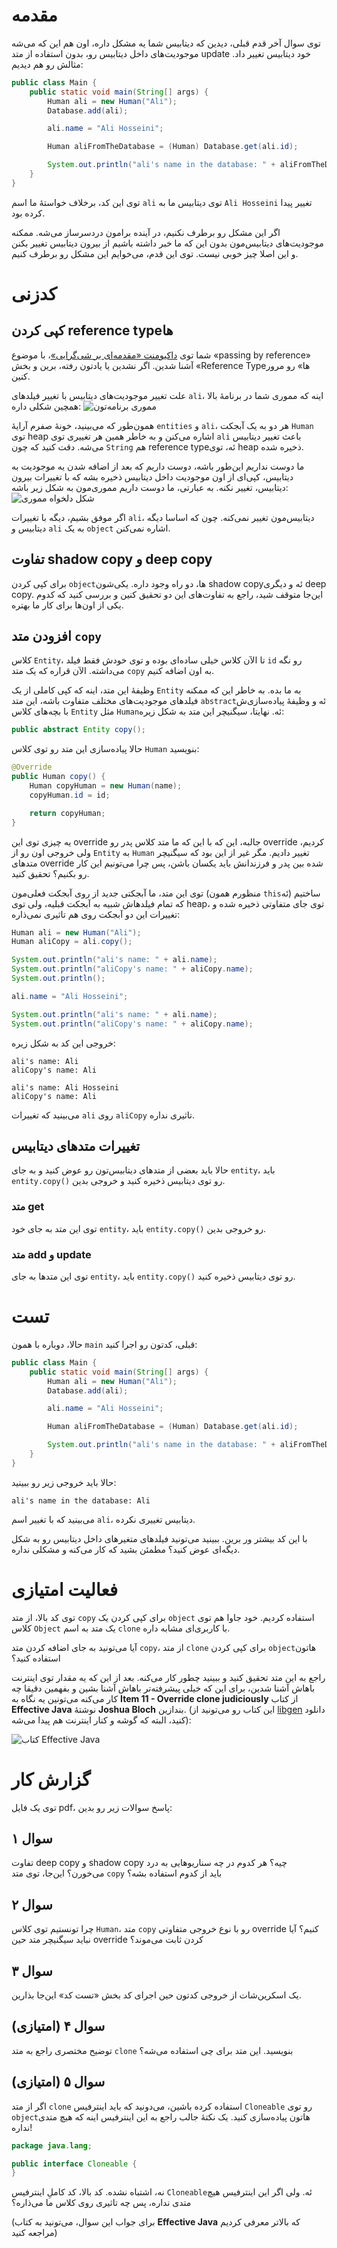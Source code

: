 # مقدمه

توی سوال آخر قدم قبلی، دیدین که دیتابیس شما یه مشکل داره، اون هم این که می‌شه موجودیت‌های داخل دیتابیس رو، بدون استفاده از متد update خود دیتابیس تغییر داد. مثالش رو هم دیدیم:

```java
public class Main {
    public static void main(String[] args) {
        Human ali = new Human("Ali");
        Database.add(ali);

        ali.name = "Ali Hosseini";

        Human aliFromTheDatabase = (Human) Database.get(ali.id);

        System.out.println("ali's name in the database: " + aliFromTheDatabase.name);
    }
}
```

توی این کد، برخلاف خواستهٔ ما اسم ‍‍‍‍`ali` توی دیتابیس ما به ‍‍`Ali Hosseini` تغییر پیدا کرده بود.

اگر این مشکل رو برطرف نکنیم، در آینده برامون دردسرساز می‌شه. ممکنه موجودیت‌های دیتابیس‌مون بدون این که ما خبر داشته باشیم از بیرون دیتابیس تغییر بکنن و این اصلا چیز خوبی نیست. توی این قدم، می‌خوایم این مشکل رو برطرف کنیم.

# کدزنی

## کپی کردن reference typeها

شما توی [داکیومنت «مقدمه‌ای بر شی‌گرایی»](https://drive.google.com/file/d/1218BmqwE3GxJMNm9-R4zshzOXTSNg9Rb/view?usp=share_link)، با موضوع «passing by reference» آشنا شدین. اگر نشدین یا یادتون رفته، برین و بخش «Reference Typeها» رو مرور کنین.

علت تغییر موجودیت‌های دیتابیس با تغییر فیلدهای `ali`، اینه که مموری شما در برنامهٔ بالا همچین شکلی داره:
![مموری برنامه‌تون](https://i.postimg.cc/SsXLL5jv/temp-Image-Vwac44.avif)

همون‌طور که می‌بینید، خونهٔ صفرم آرایهٔ `entities` و `ali`، هر دو به یک آبجکت `Human` توی heap اشاره می‌کنن و به خاطر همین هر تغییری توی `ali` باعث تغییر دیتابیس می‌شه. دقت کنید که چون `String` هم reference typeئه، توی heap ذخیره شده.

ما دوست نداریم این‌طور باشه، دوست داریم که بعد از اضافه شدن یه موجودیت به دیتابیس، کپی‌ای از اون موجودیت داخل دیتابیس ذخیره بشه که با تغییرات بیرون دیتابیس، تغییر نکنه. به عبارتی، ما دوست داریم مموری‌مون به شکل زیر باشه:
![شکل دلخواه مموری](https://i.postimg.cc/Hn1QSRWk/temp-Image-Ytup-B5.avif)

اگر موفق بشیم، دیگه با تغییرات `ali`، دیتابیس‌مون تغییر نمی‌کنه. چون که اساسا دیگه دیتابیس و `ali` به یک `object` اشاره نمی‌کنن.

## تفاوت shadow copy و deep copy

برای کپی کردن `object`ها، دو راه وجود داره. یکی‌شون shadow copyئه و دیگری deep copy. این‌جا متوقف شید، راجع به تفاوت‌های این دو تحقیق کنین و بررسی کنید که کدوم یکی از اون‌ها برای کار ما بهتره.

## افزودن متد ‍`copy`

کلاس `Entity`، تا الآن کلاس خیلی ساده‌ای بوده و توی خودش فقط فیلد `id` رو نگه می‌داشته. الآن قراره که یک متد `copy` به اون اضافه کنیم.

وظیفهٔ این متد، اینه که کپی کاملی از یک `Entity` به ما بده. به خاطر این که ممکنه فیلدهای موجودیت‌های مختلف متفاوت باشه، این متد `abstract`ئه و وظیفهٔ پیاده‌سازی‌ش با بچه‌های کلاس `Entity` مثل `Human`ئه. نهایتا، سیگنیچر این متد به شکل زیره:

```java
public abstract Entity copy();
```

حالا پیاده‌سازی این متد رو توی کلاس `Human` بنویسید:

```java
@Override
public Human copy() {
    Human copyHuman = new Human(name);
    copyHuman.id = id;        

    return copyHuman;
}
```

یه چیزی توی این override جالبه، این که با این که ما متد کلاس پدر رو override کردیم، ولی خروجی اون رو از `Entity` به `Human` تغییر دادیم. مگر غیر از این بود که سیگنیچر متد‌های override شده بین پدر و فرزندانش باید یکسان باشن، پس چرا می‌تونیم این کار رو بکنیم؟ تحقیق کنید.

توی این متد، ما آبجکتی جدید از روی آبجکت فعلی‌مون (منظورم همون `this`ئه) ساختیم که تمام فیلدهاش شبیه به آبجکت قبلیه، ولی توی heap، توی جای متفاوتی ذخیره شده و تغییرات این دو آبجکت روی هم تاثیری نمی‌ذاره:

```java
Human ali = new Human("Ali");
Human aliCopy = ali.copy();

System.out.println("ali's name: " + ali.name);
System.out.println("aliCopy's name: " + aliCopy.name);
System.out.println();

ali.name = "Ali Hosseini";

System.out.println("ali's name: " + ali.name);
System.out.println("aliCopy's name: " + aliCopy.name);
```

خروجی این کد به شکل زیره:

```
ali's name: Ali
aliCopy's name: Ali

ali's name: Ali Hosseini
aliCopy's name: Ali
``` 

می‌بینید که تغییرات `ali` روی `aliCopy` تاثیری نداره.

## تغییرات متدهای دیتابیس

حالا باید بعضی از متدهای دیتابیس‌تون رو عوض کنید و به جای `entity`، باید `entity.copy()` رو توی دیتابیس ذخیره کنید و خروجی بدین.

### متد get

توی این متد به جای خود `entity`، باید `entity.copy()` رو خروجی بدین.

### متد add و update

توی این متدها به جای `entity`، باید `entity.copy()` رو توی دیتابیس ذخیره کنید.

# تست

حالا، دوباره با همون `main` قبلی، کدتون رو اجرا کنید:

```java
public class Main {
    public static void main(String[] args) {
        Human ali = new Human("Ali");
        Database.add(ali);

        ali.name = "Ali Hosseini";

        Human aliFromTheDatabase = (Human) Database.get(ali.id);

        System.out.println("ali's name in the database: " + aliFromTheDatabase.name);
    }
}
```

حالا باید خروجی زیر رو ببینید:

```
ali's name in the database: Ali
```

می‌بینید که با تغییر اسم `ali`، دیتابیس تغییری نکرده.

با این کد بیشتر ور برین. ببینید می‌تونید فیلدهای متغیرهای داخل دیتابیس رو به شکل دیگه‌ای عوض کنید؟ مطمئن بشید که کار می‌کنه و مشکلی نداره.

# فعالیت امتیازی

توی کد بالا، از متد `copy` برای کپی کردن یک `object` استفاده کردیم. خود جاوا هم توی کلاس `Object` یک متد به اسم ‍‍`clone` با کاربری‌ای مشابه داره. 

آیا می‌‌تونید به جای اضافه کردن متد `copy`، از متد `clone` برای کپی کردن `object`هاتون استفاده کنید؟ 

راجع به این متد تحقیق کنید و ببینید چطور کار می‌کنه. بعد از این که یه مقدار توی اینترنت باهاش آشنا شدین، برای این که خیلی پیشرفته‌تر باهاش آشنا بشین و بفهمین دقیقا چه کار می‌کنه می‌تونین یه نگاه به **Item 11 - Override clone judiciously** از کتاب **Effective Java** نوشتهٔ **Joshua Bloch** بندازین. (این کتاب رو می‌تونید از [libgen](https://www.libgen.is) دانلود کنید، البته که گوشه و کنار اینترنت هم پیدا می‌شه):

![کتاب Effective Java](https://i.postimg.cc/fWgdHf6h/temp-Image-Lyj-Yg-Y.avif)

# گزارش‌ کار

توی یک فایل pdf، پاسخ سوالات زیر رو بدین:

## سوال ۱

تفاوت deep copy و shadow copy چیه؟ هر کدوم در چه سناریوهایی به درد می‌خورن؟ این‌جا، توی متد `copy` باید از کدوم استفاده بشه؟

## سوال ۲

چرا تونستیم توی کلاس `Human`، متد `copy` رو با نوع خروجی متفاوتی override کنیم؟ آیا نباید سیگنیچر متد حین override کردن ثابت می‌موند؟

## سوال ۳

یک اسکرین‌شات از خروجی کدتون حین اجرای کد بخش «تست کد» این‌جا بذارین.

## سوال ۴ (امتیازی)

توضیح مختصری راجع به متد `clone` بنویسید. این متد برای چی استفاده می‌شه؟

## سوال ۵ (امتیازی)

اگر از متد `clone` استفاده کرده باشین، می‌دونید که باید اینترفیس `Cloneable` رو توی `object`هاتون پیاده‌سازی کنید. یک نکتهٔ جالب راجع به این اینترفیس اینه که هیچ متدی نداره!

```java
package java.lang;

public interface Cloneable {
}
```

نه، اشتباه نشده. کد بالا، کد کاملِ اینترفیس `Cloneable`ئه. ولی اگر این اینترفیس هیچ متدی نداره، پس چه تاثیری روی کلاس ما می‌ذاره؟

(برای جواب این سوال، می‌تونید به کتاب **Effective Java** که بالاتر معرفی کردیم مراجعه کنید)